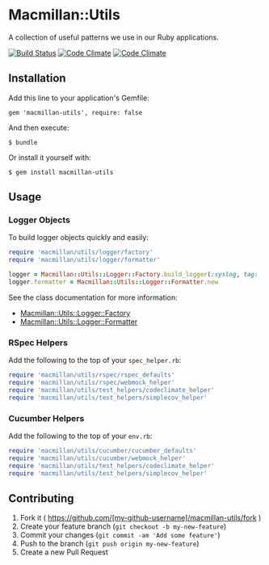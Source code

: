 # Macmillan::Utils

A collection of useful patterns we use in our Ruby applications.

[![Build Status](https://travis-ci.org/nature/macmillan-utils.svg?branch=log-formatter)](https://travis-ci.org/nature/macmillan-utils) [![Code Climate](https://codeclimate.com/github/nature/macmillan-utils.png)](https://codeclimate.com/github/nature/macmillan-utils) [![Code Climate](https://codeclimate.com/github/nature/macmillan-utils/coverage.png)](https://codeclimate.com/github/nature/macmillan-utils)

## Installation

Add this line to your application's Gemfile:

    gem 'macmillan-utils', require: false

And then execute:

    $ bundle

Or install it yourself with:

    $ gem install macmillan-utils

## Usage

### Logger Objects

To build logger objects quickly and easily:

```ruby
require 'macmillan/utils/logger/factory'
require 'macmillan/utils/logger/formatter'

logger = Macmillan::Utils::Logger::Factory.build_logger(:syslog, tag: 'myapp')
logger.formatter = Macmillan::Utils::Logger::Formatter.new
```

See the class documentation for more information:

* [Macmillan::Utils::Logger::Factory](https://github.com/nature/macmillan-utils/blob/master/lib/macmillan/utils/logger/factory.rb)
* [Macmillan::Utils::Logger::Formatter](https://github.com/nature/macmillan-utils/blob/master/lib/macmillan/utils/logger/formatter.rb)

### RSpec Helpers

Add the following to the top of your `spec_helper.rb`:

```ruby
require 'macmillan/utils/rspec/rspec_defaults'
require 'macmillan/utils/rspec/webmock_helper'
require 'macmillan/utils/test_helpers/codeclimate_helper'
require 'macmillan/utils/test_helpers/simplecov_helper'
```

### Cucumber Helpers

Add the following to the top of your `env.rb`:

```ruby
require 'macmillan/utils/cucumber/cucumber_defaults'
require 'macmillan/utils/cucumber/webmock_helper'
require 'macmillan/utils/test_helpers/codeclimate_helper'
require 'macmillan/utils/test_helpers/simplecov_helper'
```

## Contributing

1. Fork it ( https://github.com/[my-github-username]/macmillan-utils/fork )
2. Create your feature branch (`git checkout -b my-new-feature`)
3. Commit your changes (`git commit -am 'Add some feature'`)
4. Push to the branch (`git push origin my-new-feature`)
5. Create a new Pull Request
